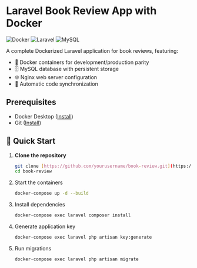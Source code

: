 # Laravel Book Review App with Docker

![Docker](https://img.shields.io/badge/Docker-2CA5E0?style=flat&logo=docker&logoColor=white)
![Laravel](https://img.shields.io/badge/Laravel-FF2D20?style=flat&logo=laravel&logoColor=white)
![MySQL](https://img.shields.io/badge/MySQL-4479A1?style=flat&logo=mysql&logoColor=white)

A complete Dockerized Laravel application for book reviews, featuring:
- 🐳 Docker containers for development/production parity
- 🗄️ MySQL database with persistent storage
- 🌐 Nginx web server configuration
- 🔄 Automatic code synchronization

## Prerequisites

- Docker Desktop ([Install](https://www.docker.com/products/docker-desktop))
- Git ([Install](https://git-scm.com/downloads))

## 🚀 Quick Start

1. **Clone the repository**
   ```bash
   git clone [https://github.com/yourusername/book-review.git](https://github.com/Denada-Bali/book-review-laravel.git)
   cd book-review
2. Start the containers
   ```bash
   docker-compose up -d --build
3. Install dependencies
   ```bash
   docker-compose exec laravel composer install
5. Generate application key
    ```bash
    docker-compose exec laravel php artisan key:generate
6. Run migrations
   ```bash
   docker-compose exec laravel php artisan migrate
